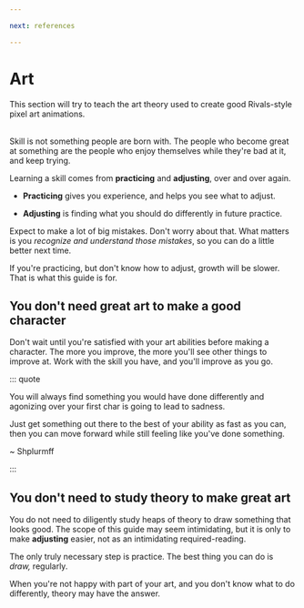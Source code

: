 ```yaml
---

next: references

---
```



# Art

This section will try to teach the art theory used to create good Rivals-style pixel art animations.

\
Skill is not something people are born with. The people who become great at something are the people who enjoy
themselves while they're bad at it, and keep trying.

Learning a skill comes from **practicing** and **adjusting**, over and over again.

- **Practicing** gives you experience, and helps you see what to adjust.

- **Adjusting** is finding what you should do differently in future practice.

Expect to make a lot of big mistakes. Don't worry about that. What matters is you *recognize and understand those
mistakes*, so you can do a little better next time.

If you're practicing, but don't know how to adjust, growth will be slower. That is what this guide is for.

## You don't need great art to make a good character

Don't wait until you're satisfied with your art abilities before making a character. The more you improve, the more
you'll see other things to improve at. Work with the skill you have, and you'll improve as you go.

::: quote

You will always find something you would have done differently and agonizing over your first char is going to lead to
sadness.

Just get something out there to the best of your ability as fast as you can, then you can move forward while still
feeling like you've done something.

~ Shplurmff

:::

## You don't need to study theory to make great art

You do not need to diligently study heaps of theory to draw something that looks good. The scope of this guide may seem
intimidating, but it is only to make **adjusting** easier, not as an intimidating required-reading.

The only truly necessary step is practice. The best thing you can do is *draw,* regularly.

When you're not happy with part of your art, and you don't know what to do differently, theory may have the answer.

